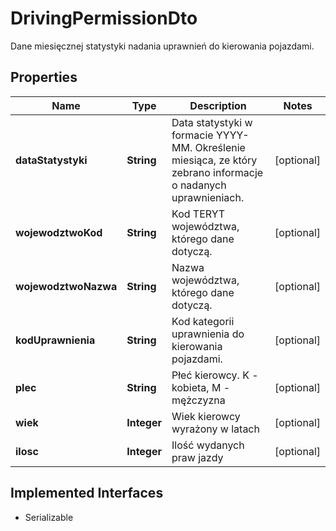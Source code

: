 

# DrivingPermissionDto

Dane miesięcznej statystyki nadania uprawnień do kierowania pojazdami.

## Properties

| Name | Type | Description | Notes |
|------------ | ------------- | ------------- | -------------|
|**dataStatystyki** | **String** | Data statystyki w formacie YYYY-MM. Określenie miesiąca, ze który zebrano informacje o nadanych uprawnieniach. |  [optional] |
|**wojewodztwoKod** | **String** | Kod TERYT województwa, którego dane dotyczą. |  [optional] |
|**wojewodztwoNazwa** | **String** | Nazwa województwa, którego dane dotyczą. |  [optional] |
|**kodUprawnienia** | **String** | Kod kategorii uprawnienia do kierowania pojazdami. |  [optional] |
|**plec** | **String** | Płeć kierowcy. K - kobieta, M - mężczyzna |  [optional] |
|**wiek** | **Integer** | Wiek kierowcy wyrażony w latach |  [optional] |
|**ilosc** | **Integer** | Ilość wydanych praw jazdy |  [optional] |


## Implemented Interfaces

* Serializable


